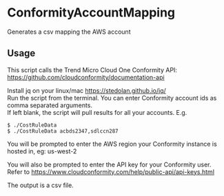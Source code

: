 # ConformityAccountMapping
Generates a csv mapping the AWS account

## Usage
This script calls the Trend Micro Cloud One Conformity API: https://github.com/cloudconformity/documentation-api 

Install jq on your linux/mac https://stedolan.github.io/jq/ <br />
Run the script from the terminal. You can enter Conformity account ids as comma separated arguments. <br />
If left blank, the script will pull results for all your accounts. E.g.

`$ ./CostRuleData` <br />
`$ ./CostRuleData acbds2347,sdlccn287`
  
You will be prompted to enter the AWS region your Conformity instance is hosted in, eg:
us-west-2

You will also be prompted to enter the API key for your Conformity user. <br />
Refer to https://www.cloudconformity.com/help/public-api/api-keys.html

The output is a csv file.
